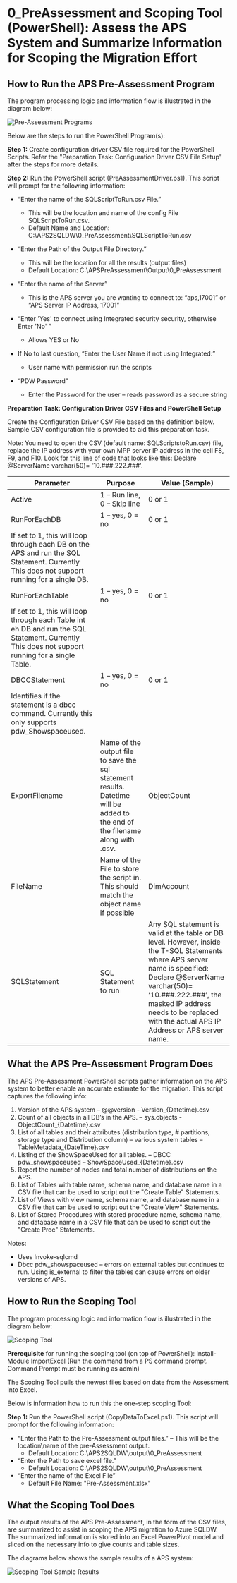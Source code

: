 
# **0_PreAssessment and Scoping Tool (PowerShell):** Assess the APS System and Summarize Information for Scoping the Migration Effort

## **How to Run the APS Pre-Assessment Program**

The program processing logic and information flow is illustrated in the diagram below: 

![Pre-Assessment Programs](/APS%20to%20SQL%20DW%20Migration%20-%20Schema%20and%20Data%20Migration%20with%20PolyBase/Images/0B-PreAssessment.jpg)


Below are the steps to run the PowerShell Program(s): 


**Step 1:** Create configuration driver CSV file required for the PowerShell Scripts. Refer the "Preparation Task: Configuration Driver CSV File Setup" after the steps for more details. 


**Step 2:** Run the PowerShell script (PreAssessmentDriver.ps1). This script will prompt for the following information: 

* “Enter the name of the SQLScriptToRun.csv File.”
	* This will be the location and name of the config File SQLScriptToRun.csv.
	* Default Name and Location: C:\APS2SQLDW\0_PreAssessment\SQLScriptToRun.csv

* “Enter the Path of the Output File Directory.”
	* This will be the location for all the results (output files)
	* Default Location: C:\APSPreAssessment\Output\0_PreAssessment

* “Enter the name of the Server”
	* This is the APS server you are wanting to connect to:  “aps,17001” or “APS Server IP Address, 17001” 

* “Enter 'Yes' to connect using Integrated security security, otherwise Enter 'No' ”
	* Allows YES or No 

* If No to last question, “Enter the User Name if not using Integrated:” 
	* User name with permission run the scripts
	
* “PDW Password”
	* Enter the Password for the user – reads password as a secure string


**Preparation Task: Configuration Driver CSV Files and PowerShell Setup**

Create the Configuration Driver CSV File based on the definition below. Sample CSV configuration file is provided to aid this preparation task. 

Note: You need to open the CSV (default name: SQLScriptstoRun.csv) file, replace the IP address with your own MPP server IP address in the cell F8, F9, and F10. Look for this line of code that looks like this: 
Declare @ServerName varchar(50)= '10.###.222.###'. 


| Parameter                                                                                                                                            | Purpose                                                                                                                          | Value   (Sample)                                     |
|------------------------------------------------------------------------------------------------------------------------------------------------------|----------------------------------------------------------------------------------------------------------------------------------|------------------------------------------------------|
| Active                                                                                                                                               | 1 – Run line, 0 – Skip line                                                                                                      | 0 or 1                                               |
| RunForEachDB                                                                                                                                         | 1 – yes, 0 = no                                                                                                                  | 0 or 1                                               |
| If set to 1, this will loop through each DB on the APS and   run the SQL Statement.  Currently This does not support running for   a single DB.      |                                                                                                                                  |                                                      |
| RunForEachTable                                                                                                                                      | 1 – yes, 0 = no                                                                                                                  | 0 or 1                                               |
| If set to 1, this will loop through each Table int eh DB   and run the SQL Statement.  Currently This does not support running for   a single Table. |                                                                                                                                  |                                                      |
| DBCCStatement                                                                                                                                        | 1 – yes, 0 = no                                                                                                                  | 0 or 1                                               |
| Identifies if the statement is a dbcc command.  Currently this only   supports pdw_Showspaceused.                                                    |                                                                                                                                  |                                                      |
| ExportFilename                                                                                                                                       | Name of the output file to save the sql statement results.  Datetime will be added to the end of the   filename along with .csv. | ObjectCount                                          |
| FileName                                                                                                                                             | Name of the File to store the script in.  This should match the object name if   possible                                        | DimAccount                                           |
| SQLStatement                                                                                                                                         | SQL Statement to run                                                                                                             | Any SQL statement is valid at the table or DB level. However, inside the T-SQL Statements where APS server name is specified: Declare @ServerName varchar(50)= ‘10.###.222.###’, the masked IP address needs to be replaced with the actual APS IP Address or APS server name. |


## **What the APS Pre-Assessment Program Does** ##

The APS Pre-Assessment PowerShell scripts gather information on the APS system to better enable an accurate estimate for the migration.  This script captures the following info:

1. Version of the APS system – @@version - Version_{Datetime}.csv
2. Count of all objects in all DB’s in the APS. – sys.objects - ObjectCount_{Datetime}.csv
3. List of all tables and their attributes (distribution type, # partitions, storage type and Distribution column) – various system tables – TableMetadata_{DateTime}.csv
4. Listing of the ShowSpaceUsed for all tables. – DBCC pdw_showspaceused – ShowSpaceUsed_{Datetime}.csv
5. Report the number of nodes and total number of distributions on the APS.
6. List of Tables with table name, schema name, and database name in a CSV file that can be used to script out the "Create Table" Statements. 
7. List of Views with view name, schema name, and database name in a CSV file that can be used to script out the "Create View" Statements. 
8. List of Stored Procedures with stored procedure name, schema name, and database name in a CSV file that can be used to script out the "Create Proc" Statements. 
  
Notes:  

- Uses Invoke-sqlcmd
- Dbcc pdw_showspaceused – errors on external tables but continues to run.  Using is_external to filter the tables can cause errors on older versions of APS.  


## **How to Run the Scoping Tool**

The program processing logic and information flow is illustrated in the diagram below: 

![Scoping Tool](/APS%20to%20SQL%20DW%20Migration%20-%20Schema%20and%20Data%20Migration%20with%20PolyBase/Images/0-CopyToExcel.jpg)


**Prerequisite** for running the scoping tool (on top of PowerShell): Install-Module ImportExcel  (Run the command from a PS command prompt.  Command Prompt must be running as admin)

The Scoping Tool pulls the newest files based on date from the Assessment into Excel.  

Below is information how to run this the one-step scoping Tool:

**Step 1:** Run the PowerShell script (CopyDataToExcel.ps1).  This script will prompt for the following information:

* “Enter the Path to the Pre-Assessment output files.” – This will be the location\name of the pre-Assessment output.
	* Default Location: C:\APS2SQLDW\output\0_PreAssessment
* “Enter the Path to save excel file.”
	* Default Location: C:\APS2SQLDW\output\0_PreAssessment
* “Enter the name of the Excel File”
	* Default File Name: "Pre-Assessment.xlsx"



## **What the Scoping Tool Does**

The output results of the APS Pre-Assessment, in the form of the CSV files, are summarized to assist in scoping the APS migration to Azure SQLDW. The summarized information is stored into an Excel PowerPivot model and sliced on the necessary info to give counts and table sizes.

The diagrams below shows the sample results of a APS system: 

![Scoping Tool Sample Results](/APS%20to%20SQL%20DW%20Migration%20-%20Schema%20and%20Data%20Migration%20with%20PolyBase/Images/0B-CopyToExcel.jpg)


